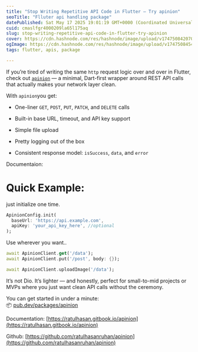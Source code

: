 ```yaml
---
title: "Stop Writing Repetitive API Code in Flutter — Try apinion"
seoTitle: "Flluter api handling package"
datePublished: Sat May 17 2025 19:01:19 GMT+0000 (Coordinated Universal Time)
cuid: cmaslfgr4000209la65l175aq
slug: stop-writing-repetitive-api-code-in-flutter-try-apinion
cover: https://cdn.hashnode.com/res/hashnode/image/upload/v1747508420701/7719f982-d1dd-4611-b0b9-f7b71b2fe26f.gif
ogImage: https://cdn.hashnode.com/res/hashnode/image/upload/v1747508454310/16a05f07-46ee-4b73-86db-62f97945a92d.gif
tags: flutter, apis, package

---
```


If you’re tired of writing the same `http` request logic over and over in Flutter, check out [`apinion`](https://pub.dev/packages/apinion) — a minimal, Dart-first wrapper around REST API calls that actually makes your network layer clean.

With `apinion`you get:

* One-liner `GET`, `POST`, `PUT`, `PATCH`, and `DELETE` calls
    
* Built-in base URL, timeout, and API key support
    
* Simple file upload
    
* Pretty logging out of the box
    
* Consistent response model: `isSuccess`, `data`, and `error`
    

Documentaion:

# **Quick Example:**

just initialize one time.

```dart
ApinionConfig.init(
  baseUrl: 'https://api.example.com',
  apiKey: 'your_api_key_here', //optional
);
```

Use wherever you want..

```dart
await ApinionClient.get('/data');
await ApinionClient.put('/post', body: {});

await ApinionClient.uploadImage('/data');
```

It’s not Dio. It’s lighter — and honestly, perfect for small-to-mid projects or MVPs where you just want clean API calls without the ceremony.

You can get started in under a minute:  
📦 [pub.dev/packages/apinion](https://pub.dev/packages/apinion)

Documentation: [https://ratulhasan.gitbook.io/apinion](https://ratulhasan.gitbook.io/apinion)

Github: [https://github.com/ratulhasanruhan/apinion](https://github.com/ratulhasanruhan/apinion)